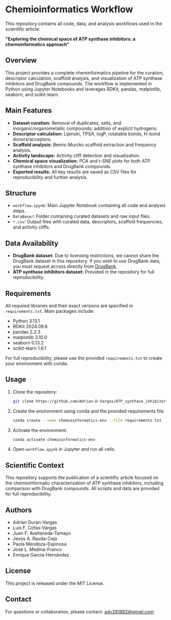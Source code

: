 # Chemioinformatics Workflow

This repository contains all code, data, and analysis workflows used in the scientific article:

**"Exploring the chemical space of ATP synthase inhibitors: a chemoinformatics approach"**

## Overview
This project provides a complete cheminformatics pipeline for the curation, descriptor calculation, scaffold analysis, and visualization of ATP synthase inhibitors and DrugBank compounds. The workflow is implemented in Python using Jupyter Notebooks and leverages RDKit, pandas, matplotlib, seaborn, and scikit-learn.

## Main Features
- **Dataset curation:** Removal of duplicates, salts, and inorganic/organometallic compounds; addition of explicit hydrogens.
- **Descriptor calculation:** Lipinski, TPSA, logP, rotatable bonds, H-bond donors/acceptors.
- **Scaffold analysis:** Bemis-Murcko scaffold extraction and frequency analysis.
- **Activity landscape:** Activity cliff detection and visualization.
- **Chemical space visualization:** PCA and t-SNE plots for both ATP synthase inhibitors and DrugBank compounds.
- **Exported results:** All key results are saved as CSV files for reproducibility and further analysis.

## Structure
- `workflow.ipynb`: Main Jupyter Notebook containing all code and analysis steps.
- `DataBase/`: Folder containing curated datasets and raw input files.
- `*.csv`: Output files with curated data, descriptors, scaffold frequencies, and activity cliffs.

## Data Availability
- **DrugBank dataset:** Due to licensing restrictions, we cannot share the DrugBank dataset in this repository. If you wish to use DrugBank data, you must request access directly from [DrugBank](https://go.drugbank.com/releases/latest).
- **ATP synthase inhibitors dataset:** Provided in the repository for full reproducibility.

## Requirements
All required libraries and their exact versions are specified in `requirements.txt`. Main packages include:
- Python 3.13.1
- RDKit 2024.09.6
- pandas 2.2.3
- matplotlib 3.10.0
- seaborn 0.13.2
- scikit-learn 1.6.1

For full reproducibility, please use the provided `requirements.txt` to create your environment with conda.

## Usage
1. Clone the repository:
   ```bash
   git clone https://github.com/Adrian-D-Vargas/ATP_synthase_inhibitors-chemical_space.git
   ```
2. Create the environment using conda and the provided requirements file:
   ```bash
   conda create --name chemioinformatics-env --file requirements.txt
   ```
3. Activate the environment:
   ```bash
   conda activate chemioinformatics-env
   ```
4. Open `workflow.ipynb` in Jupyter and run all cells.

## Scientific Context
This repository supports the publication of a scientific article focused on the chemioinformatic characterization of ATP synthase inhibitors, including comparison with DrugBank compounds. All scripts and data are provided for full reproducibility.

## Authors
- Adrian Durán-Vargas
- Luis F. Cofas-Vargas
- Juan F. Avellaneda-Tamayo
- Jesús A. Rauda-Ceja
- Paola Mendoza-Espinosa
- José L. Medina-Franco
- Enrique García-Hernández

## License
This project is released under the MIT License.

## Contact
For questions or collaboration, please contact: adv291882@gmail.com
